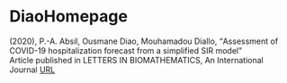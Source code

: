 # DiaoHomepage
<!-- wp:html -->
<p>(2020), P.-A. Absil, Ousmane Diao, Mouhamadou Diallo, <q>Assessment of <br>COVID-19 hospitalization forecast from a simplified SIR model</q> 
<br>Article published in LETTERS IN BIOMATHEMATICS, An International Journal
<a href="https://lettersinbiomath.journals.publicknowledgeproject.org/index.php/lib/article/view/403">URL</a>
</p>
<!-- /wp:html -->
